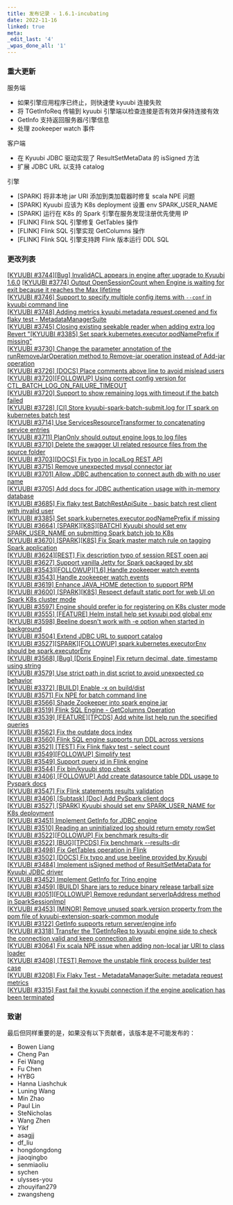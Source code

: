 ```yaml
---
title: 发布记录 - 1.6.1-incubating
date: 2022-11-16
linked: true
meta:
_edit_last: '4'
_wpas_done_all: '1'
---
```

<!---
  Licensed under the Apache License, Version 2.0 (the "License");
  you may not use this file except in compliance with the License.
  You may obtain a copy of the License at

   http://www.apache.org/licenses/LICENSE-2.0

  Unless required by applicable law or agreed to in writing, software
  distributed under the License is distributed on an "AS IS" BASIS,
  WITHOUT WARRANTIES OR CONDITIONS OF ANY KIND, either express or implied.
  See the License for the specific language governing permissions and
  limitations under the License. See accompanying LICENSE file.
-->

### 重大更新

服务端

- 如果引擎应用程序已终止，则快速使 kyuubi 连接失败
- 将 TGetInfoReq 传输到 kyuubi 引擎端以检查连接是否有效并保持连接有效
- GetInfo 支持返回服务器/引擎信息
- 处理 zookeeper watch 事件

客户端

- 在 Kyuubi JDBC 驱动实现了 ResultSetMetaData 的 isSigned 方法
- 扩展 JDBC URL 以支持 catalog

引擎

- [SPARK] 将非本地 jar URI 添加到类加载器时修复 scala NPE 问题
- [SPARK] Kyuubi 应该为 K8s deployment 设置 env SPARK_USER_NAME
- [SPARK] 运行在 K8s 的 Spark 引擎在服务发现注册优先使用 IP
- [FLINK] Flink SQL 引擎修复 GetTables 操作
- [FLINK] Flink SQL 引擎实现 GetColumns 操作
- [FLINK] Flink SQL 引擎支持跨 Flink 版本运行 DDL SQL

### 更改列表


[[KYUUBI #3744][Bug] InvalidACL appears in engine after upgrade to Kyuubi 1.6.0](https://github.com/apache/incubator-kyuubi/commit/c8b03943c)
[[KYUUBI #3774] Output OpenSessionCount when Engine is waiting for exit because it reaches the Max lifetime](https://github.com/apache/incubator-kyuubi/commit/d25d2b29b)  
[[KYUUBI #3746] Support to specify multiple config items with `--conf` in kyuubi command line](https://github.com/apache/incubator-kyuubi/commit/426e23e22)  
[[KYUUBI #3748] Adding metrics kyuubi.metadata.request.opened and fix flaky test - MetadataManagerSuite](https://github.com/apache/incubator-kyuubi/commit/6f0f6e570)  
[[KYUUBI #3745] Closing existing seekable reader when adding extra log](https://github.com/apache/incubator-kyuubi/commit/7cf6428b2)  
[Revert "[KYUUBI #3385] Set spark.kubernetes.executor.podNamePrefix if missing"](https://github.com/apache/incubator-kyuubi/commit/36121579e)  
[[KYUUBI #3730] Change the parameter annotation of the runRemoveJarOperation method to Remove-jar operation instead of Add-jar operation](https://github.com/apache/incubator-kyuubi/commit/0b57440d4)  
[[KYUUBI #3726] [DOCS] Place comments above line to avoid mislead users](https://github.com/apache/incubator-kyuubi/commit/e3db5de4d)  
[[KYUUBI #3720][FOLLOWUP] Using correct config version for CTL_BATCH_LOG_ON_FAILURE_TIMEOUT](https://github.com/apache/incubator-kyuubi/commit/99b584d0b)  
[[KYUUBI #3720] Support to show remaining logs with timeout if the batch failed](https://github.com/apache/incubator-kyuubi/commit/0c0760247)  
[[KYUUBI #3728] [CI] Store kyuubi-spark-batch-submit.log for IT spark on kubernetes batch test](https://github.com/apache/incubator-kyuubi/commit/6eb6078a7)  
[[KYUUBI #3714] Use ServicesResourceTransformer to concatenating service entries](https://github.com/apache/incubator-kyuubi/commit/132b6229d)  
[[KYUUBI #3711] PlanOnly should output engine logs to log files](https://github.com/apache/incubator-kyuubi/commit/91557fe4b)  
[[KYUUBI #3710] Delete the swagger UI related resource files from the source folder](https://github.com/apache/incubator-kyuubi/commit/6697be81d)  
[[KYUUBI #3703][DOCS] Fix typo in localLog REST API](https://github.com/apache/incubator-kyuubi/commit/8d3d5bab7)  
[[KYUUBI #3715] Remove unexpected mysql connector jar](https://github.com/apache/incubator-kyuubi/commit/aa8c93264)  
[[KYUUBI #3701]  Allow JDBC authencation to connect auth db with no user name](https://github.com/apache/incubator-kyuubi/commit/2e42482f0)  
[[KYUUBI #3705] Add docs for JDBC authentication usage with in-memory database](https://github.com/apache/incubator-kyuubi/commit/cbea330d7)  
[[KYUUBI #3685] Fix flaky test BatchRestApiSuite - basic batch rest client with invalid user](https://github.com/apache/incubator-kyuubi/commit/3cad86b43)  
[[KYUUBI #3385] Set spark.kubernetes.executor.podNamePrefix if missing](https://github.com/apache/incubator-kyuubi/commit/ffd803c15)  
[[KYUUBI #3664] [SPARK][K8S][BATCH] Kyuubi should set env SPARK_USER_NAME on submitting Spark batch job to K8s](https://github.com/apache/incubator-kyuubi/commit/0c0c74a94)  
[[KYUUBI #3670] [SPARK][K8S] Fix Spark master match rule on tagging Spark application](https://github.com/apache/incubator-kyuubi/commit/7c5ca112a)  
[[KYUUBI #3624][REST] Fix description typo of session REST open api](https://github.com/apache/incubator-kyuubi/commit/675681125)  
[[KYUUBI #3627] Support vanilla Jetty for Spark packaged by sbt](https://github.com/apache/incubator-kyuubi/commit/89c355add)  
[[KYUUBI #3543][FOLLOWUP][1.6] Handle zookeeper watch events](https://github.com/apache/incubator-kyuubi/commit/9d7f30e9d)  
[[KYUUBI #3543] Handle zookeeper watch events](https://github.com/apache/incubator-kyuubi/commit/4d0ba2d71)  
[[KYUUBI #3619] Enhance JAVA_HOME detection to support RPM](https://github.com/apache/incubator-kyuubi/commit/c0dff6ab8)  
[[KYUUBI #3600] [SPARK][K8S] Respect default static port for web UI on Spark K8s cluster mode](https://github.com/apache/incubator-kyuubi/commit/8b41223a1)  
[[KYUUBI #3597] Engine should prefer ip for registering on K8s cluster mode](https://github.com/apache/incubator-kyuubi/commit/a715d4bb3)  
[[KYUUBI #3555] [FEATURE] Helm install help set kyuubi pod global env](https://github.com/apache/incubator-kyuubi/commit/8b6643934)  
[[KYUUBI #3598] Beeline doesn't work with -e option when started in background](https://github.com/apache/incubator-kyuubi/commit/a4d2f72f7)  
[[KYUUBI #3504] Extend JDBC URL to support catalog](https://github.com/apache/incubator-kyuubi/commit/a8a232e4f)  
[[KYUUBI #3527][SPARK][FOLLOWUP] spark.kubernetes.executorEnv should be spark.executorEnv](https://github.com/apache/incubator-kyuubi/commit/2c60c094c)  
[[KYUUBI #3568] [Bug] [Doris Engine] Fix return decimal, date, timestamp using string](https://github.com/apache/incubator-kyuubi/commit/c7fb19c3e)  
[[KYUUBI #3579] Use strict path in dist script to avoid unexpected cp behavior](https://github.com/apache/incubator-kyuubi/commit/506ba109b)  
[[KYUUBI #3372] [BUILD] Enable -x on build/dist](https://github.com/apache/incubator-kyuubi/commit/f96b86f68)  
[[KYUUBI #3571] Fix NPE for batch command line](https://github.com/apache/incubator-kyuubi/commit/7514e35c0)  
[[KYUUBI #3566] Shade Zookeeper into spark engine jar](https://github.com/apache/incubator-kyuubi/commit/8ff7d74b3)  
[[KYUUBI #3519] Flink SQL Engine - GetColumns Operation](https://github.com/apache/incubator-kyuubi/commit/b87cf97c1)  
[[KYUUBI #3539] [FEATURE][TPCDS] Add white list help run the specified queries](https://github.com/apache/incubator-kyuubi/commit/b82737c63)  
[[KYUUBI #3562] Fix the outdate docs index](https://github.com/apache/incubator-kyuubi/commit/e41a90628)  
[[KYUUBI #3560] Flink SQL engine supports run DDL across versions](https://github.com/apache/incubator-kyuubi/commit/34ef8805d)  
[[KYUUBI #3521] [TEST] Fix Flink flaky test - select count](https://github.com/apache/incubator-kyuubi/commit/743e707c9)  
[[KYUUBI #3549][FOLLOWUP] Simplify test](https://github.com/apache/incubator-kyuubi/commit/365469a8e)  
[[KYUUBI #3549] Support query id in Flink engine](https://github.com/apache/incubator-kyuubi/commit/b792b9694)  
[[KYUUBI #3544] Fix bin/kyuubi stop check](https://github.com/apache/incubator-kyuubi/commit/2a9761694)  
[[KYUUBI #3406] [FOLLOWUP] Add create datasource table DDL usage to Pyspark docs](https://github.com/apache/incubator-kyuubi/commit/9ddcf61f4)  
[[KYUUBI #3547] Fix Flink statements results validation](https://github.com/apache/incubator-kyuubi/commit/c065b88a9)  
[[KYUUBI #3406] [Subtask] [Doc] Add PySpark client docs](https://github.com/apache/incubator-kyuubi/commit/6d437a0c5)  
[[KYUUBI #3527] [SPARK] Kyuubi should set env SPARK_USER_NAME for K8s deployment](https://github.com/apache/incubator-kyuubi/commit/93bf26089)  
[[KYUUBI #3451] Implement GetInfo for JDBC engine](https://github.com/apache/incubator-kyuubi/commit/811f06b8e)  
[[KYUUBI #3510] Reading an uninitialized log should return empty rowSet](https://github.com/apache/incubator-kyuubi/commit/aa658a940)  
[[KYUUBI #3522][FOLLOWUP] Fix benchmark results-dir](https://github.com/apache/incubator-kyuubi/commit/fc1236b35)  
[[KYUUBI #3522] [BUG][TPCDS] Fix benchmark --results-dir](https://github.com/apache/incubator-kyuubi/commit/a4fd465c2)  
[[KYUUBI #3498] Fix GetTables operation in Flink](https://github.com/apache/incubator-kyuubi/commit/d2f76f7ec)  
[[KYUUBI #3502] [DOCS] Fix typo and use beeline provided by Kyuubi](https://github.com/apache/incubator-kyuubi/commit/570b3a48c)  
[[KYUUBI #3484] Implement isSigned method of ResultSetMetaData for Kyuubi JDBC driver](https://github.com/apache/incubator-kyuubi/commit/95e3558a6)  
[[KYUUBI #3452] Implement GetInfo for Trino engine](https://github.com/apache/incubator-kyuubi/commit/dc415009f)  
[[KYUUBI #3459] [BUILD] Share jars to reduce binary release tarball size](https://github.com/apache/incubator-kyuubi/commit/c1c430121)  
[[KYUUBI #3051][FOLLOWUP] Remove redundant serverIpAddress method in SparkSessionImpl](https://github.com/apache/incubator-kyuubi/commit/1ddaa042a)  
[[KYUUBI #3453] [MINOR] Remove unused spark.version property from the pom file of kyuubi-extension-spark-common module](https://github.com/apache/incubator-kyuubi/commit/3d222428e)  
[[KYUUBI #3122] GetInfo supports return server/engine info](https://github.com/apache/incubator-kyuubi/commit/d9f1d0b25)  
[[KYUUBI #3318] Transfer the TGetInfoReq to kyuubi engine side to check the connection valid and keep connection alive](https://github.com/apache/incubator-kyuubi/commit/5589406c9)  
[[KYUUBI #3064] Fix scala NPE issue when adding non-local jar URI to class loader](https://github.com/apache/incubator-kyuubi/commit/fd16dd740)  
[[KYUUBI #3408] [TEST] Remove the unstable flink process builder test case](https://github.com/apache/incubator-kyuubi/commit/1ad1f5e2e)  
[[KYUUBI #3208] Fix Flaky Test - MetadataManagerSuite: metadata request metrics](https://github.com/apache/incubator-kyuubi/commit/57bcfef89)  
[[KYUUBI #3315] Fast fail the kyuubi connection if the engine application has been terminated](https://github.com/apache/incubator-kyuubi/commit/d1b6426bf)  

### 致谢

最后但同样重要的是，如果没有以下贡献者，该版本是不可能发布的：

* Bowen Liang
* Cheng Pan
* Fei Wang
* Fu Chen
* HYBG
* Hanna Liashchuk
* Luning Wang
* Min Zhao
* Paul Lin
* SteNicholas
* Wang Zhen
* Yikf
* asagjj
* df_liu
* hongdongdong
* jiaoqingbo
* senmiaoliu
* sychen
* ulysses-you
* zhouyifan279
* zwangsheng
